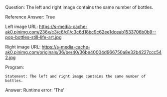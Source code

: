 Question: The left and right image contains the same number of bottles.

Reference Answer: True

Left image URL: https://s-media-cache-ak0.pinimg.com/236x/c3/c6/d1/c3c6d18bc9c62ee1dceab1533706b0b9--pop-bottles-still-life-art.jpg

Right image URL: https://s-media-cache-ak0.pinimg.com/originals/36/be/40/36be40004d966750a8e32b4227ccc542.jpg

Program:

```
Statement: The left and right image contains the same number of bottles.
```
Answer: Runtime error: 'The'

